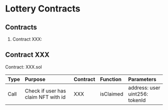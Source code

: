 # Lottery Contracts

## Contracts


1. Contract XXX:


## Contract XXX

Contract: XXX.sol

| Type | Purpose                             | Contract            | Function  | Parameters                             |
| :--- | :---------------------------------- | :------------------ | :-------- | :------------------------------------- |
| Call | Check if user has claim NFT with id | XXX | isClaimed | address: user <br> uint256: tokenId    |
